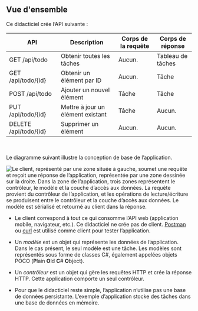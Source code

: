 ## <a name="overview"></a>Vue d'ensemble

Ce didacticiel crée l’API suivante :

|API | Description | Corps de la requête | Corps de réponse |
|--- | ---- | ---- | ---- |
|GET /api/todo | Obtenir toutes les tâches | Aucun. | Tableau de tâches|
|GET /api/todo/{id} | Obtenir un élément par ID | Aucun. | Tâche|
|POST /api/todo | Ajouter un nouvel élément | Tâche | Tâche |
|PUT /api/todo/{id} | Mettre à jour un élément existant &nbsp; | Tâche | Aucun. |
|DELETE /api/todo/{id} &nbsp; &nbsp; | Supprimer un élément &nbsp; &nbsp; | Aucun. | Aucun.|

<br>

Le diagramme suivant illustre la conception de base de l’application.

![Le client, représenté par une zone située à gauche, soumet une requête et reçoit une réponse de l’application, représentée par une zone dessinée sur la droite. Dans la zone de l’application, trois zones représentent le contrôleur, le modèle et la couche d’accès aux données. La requête provient du contrôleur de l’application, et les opérations de lecture/écriture se produisent entre le contrôleur et la couche d’accès aux données. Le modèle est sérialisé et retourné au client dans la réponse.](../../tutorials/first-web-api/_static/architecture.png)

* Le client correspond à tout ce qui consomme l’API web (application mobile, navigateur, etc.). Ce didacticiel ne crée pas de client. [Postman](https://www.getpostman.com/) ou [curl](https://developer.apple.com/legacy/library/documentation/Darwin/Reference/ManPages/man1/curl.1.html) est utilisé comme client pour tester l’application.

* Un *modèle* est un objet qui représente les données de l’application. Dans le cas présent, le seul modèle est une tâche. Les modèles sont représentés sous forme de classes C#, également appelées objets POCO (**P**lain **O**ld **C**# **O**bject).

* Un *contrôleur* est un objet qui gère les requêtes HTTP et crée la réponse HTTP. Cette application comporte un seul contrôleur.

* Pour que le didacticiel reste simple, l’application n’utilise pas une base de données persistante. L’exemple d’application stocke des tâches dans une base de données en mémoire.

